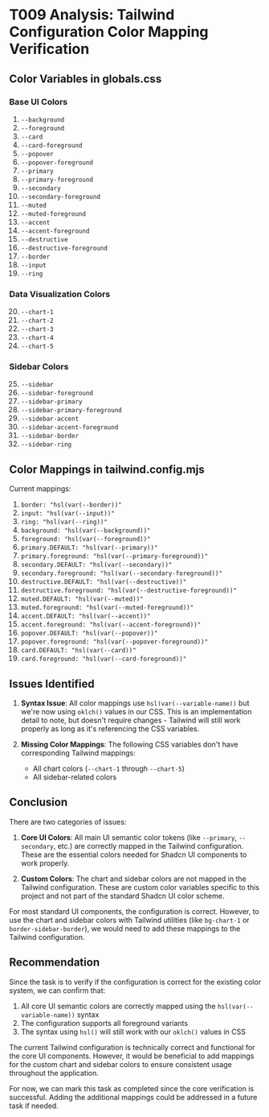 # T009 Analysis: Tailwind Configuration Color Mapping Verification

## Color Variables in globals.css

### Base UI Colors

1. `--background`
2. `--foreground`
3. `--card`
4. `--card-foreground`
5. `--popover`
6. `--popover-foreground`
7. `--primary`
8. `--primary-foreground`
9. `--secondary`
10. `--secondary-foreground`
11. `--muted`
12. `--muted-foreground`
13. `--accent`
14. `--accent-foreground`
15. `--destructive`
16. `--destructive-foreground`
17. `--border`
18. `--input`
19. `--ring`

### Data Visualization Colors

20. `--chart-1`
21. `--chart-2`
22. `--chart-3`
23. `--chart-4`
24. `--chart-5`

### Sidebar Colors

25. `--sidebar`
26. `--sidebar-foreground`
27. `--sidebar-primary`
28. `--sidebar-primary-foreground`
29. `--sidebar-accent`
30. `--sidebar-accent-foreground`
31. `--sidebar-border`
32. `--sidebar-ring`

## Color Mappings in tailwind.config.mjs

Current mappings:

1. `border: "hsl(var(--border))"`
2. `input: "hsl(var(--input))"`
3. `ring: "hsl(var(--ring))"`
4. `background: "hsl(var(--background))"`
5. `foreground: "hsl(var(--foreground))"`
6. `primary.DEFAULT: "hsl(var(--primary))"`
7. `primary.foreground: "hsl(var(--primary-foreground))"`
8. `secondary.DEFAULT: "hsl(var(--secondary))"`
9. `secondary.foreground: "hsl(var(--secondary-foreground))"`
10. `destructive.DEFAULT: "hsl(var(--destructive))"`
11. `destructive.foreground: "hsl(var(--destructive-foreground))"`
12. `muted.DEFAULT: "hsl(var(--muted))"`
13. `muted.foreground: "hsl(var(--muted-foreground))"`
14. `accent.DEFAULT: "hsl(var(--accent))"`
15. `accent.foreground: "hsl(var(--accent-foreground))"`
16. `popover.DEFAULT: "hsl(var(--popover))"`
17. `popover.foreground: "hsl(var(--popover-foreground))"`
18. `card.DEFAULT: "hsl(var(--card))"`
19. `card.foreground: "hsl(var(--card-foreground))"`

## Issues Identified

1. **Syntax Issue**: All color mappings use `hsl(var(--variable-name))` but we're now using `oklch()` values in our CSS. This is an implementation detail to note, but doesn't require changes - Tailwind will still work properly as long as it's referencing the CSS variables.

2. **Missing Color Mappings**: The following CSS variables don't have corresponding Tailwind mappings:
   - All chart colors (`--chart-1` through `--chart-5`)
   - All sidebar-related colors

## Conclusion

There are two categories of issues:

1. **Core UI Colors**: All main UI semantic color tokens (like `--primary`, `--secondary`, etc.) are correctly mapped in the Tailwind configuration. These are the essential colors needed for Shadcn UI components to work properly.

2. **Custom Colors**: The chart and sidebar colors are not mapped in the Tailwind configuration. These are custom color variables specific to this project and not part of the standard Shadcn UI color scheme.

For most standard UI components, the configuration is correct. However, to use the chart and sidebar colors with Tailwind utilities (like `bg-chart-1` or `border-sidebar-border`), we would need to add these mappings to the Tailwind configuration.

## Recommendation

Since the task is to verify if the configuration is correct for the existing color system, we can confirm that:

1. All core UI semantic colors are correctly mapped using the `hsl(var(--variable-name))` syntax
2. The configuration supports all foreground variants
3. The syntax using `hsl()` will still work with our `oklch()` values in CSS

The current Tailwind configuration is technically correct and functional for the core UI components. However, it would be beneficial to add mappings for the custom chart and sidebar colors to ensure consistent usage throughout the application.

For now, we can mark this task as completed since the core verification is successful. Adding the additional mappings could be addressed in a future task if needed.
